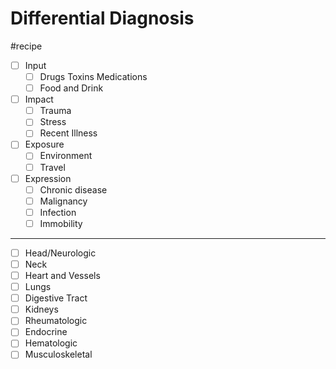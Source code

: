 # Differential Diagnosis
#recipe

- [ ] Input
	- [ ] Drugs Toxins Medications
	- [ ] Food and Drink
- [ ] Impact
	- [ ] Trauma
	- [ ] Stress
	- [ ] Recent Illness
- [ ] Exposure
	- [ ] Environment
	- [ ] Travel
- [ ] Expression
	- [ ] Chronic disease
	- [ ] Malignancy
	- [ ] Infection
	- [ ] Immobility

- - - -

- [ ] Head/Neurologic
- [ ] Neck
- [ ] Heart and Vessels
- [ ] Lungs
- [ ] Digestive Tract
- [ ] Kidneys
- [ ] Rheumatologic
- [ ] Endocrine
- [ ] Hematologic
- [ ] Musculoskeletal